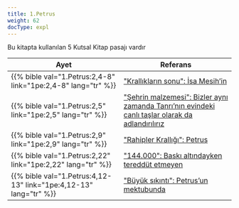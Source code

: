 ```yaml
---
title: 1.Petrus
weight: 62
docType: expl
---
```


Bu kitapta kullanılan 5 Kutsal Kitap pasajı vardır

| Ayet | Referans |
|-------|-----------|
| {{% bible val="1.Petrus:2,4-8" link="1pe:2,4-8" lang="tr" %}} | ["Krallıkların sonu": İsa Mesih’in](../exampleSite/content/expl/../expl/bible/daniel/the-four-kingdoms-in-daniel#bcbd) |
| {{% bible val="1.Petrus:2,5" link="1pe:2,5" lang="tr" %}} | ["Şehrin malzemesi": Bizler aynı zamanda Tanrı’nın evindeki canlı taşlar olarak da adlandırılırız](../exampleSite/content/expl/../expl/content/paradise/the-new-jerusalem#8562) |
| {{% bible val="1.Petrus:2,9" link="1pe:2,9" lang="tr" %}} | ["Rahipler Krallığı": Petrus](../exampleSite/content/expl/../expl/background/israel/the-church-is-part-of-israel#6e15) |
| {{% bible val="1.Petrus:2,22" link="1pe:2,22" lang="tr" %}} | ["144.000": Baskı altındayken tereddüt etmeyen](../exampleSite/content/expl/../expl/content/harvest/gods-army-and-the-seven-angels#181d) |
| {{% bible val="1.Petrus:4,12-13" link="1pe:4,12-13" lang="tr" %}} | ["Büyük sıkıntı": Petrus’un mektubunda](../exampleSite/content/expl/../expl/content/army/the-end-time-and-the-great-tribulation#ef13) |
